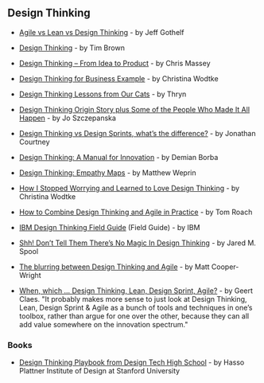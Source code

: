 ## Design Thinking

- [Agile vs Lean vs Design Thinking](https://medium.com/@jboogie/agile-vs-lean-vs-design-thinking-2329df8ab53c) - by Jeff Gothelf

- [Design Thinking](https://hbr.org/2008/06/design-thinking) - by Tim Brown

- [Design Thinking – From Idea to Product](https://www.mindtheproduct.com/2017/01/design-thinking-idea-product) - by Chris Massey

- [Design Thinking for Business Example](https://medium.com/@cwodtke/lets-take-an-example-i-have-been-a-part-of-many-many-times-a-reorg-fa4cb6e48853) - by Christina Wodtke

- [Design Thinking Lessons from Our Cats](https://hackernoon.com/design-thinking-lessons-from-our-cats-9a43fd71457a) - by Thryn

- [Design Thinking Origin Story plus Some of the People Who Made It All Happen](https://medium.com/@szczpanks/design-thinking-where-it-came-from-and-the-type-of-people-who-made-it-all-happen-dc3a05411e53) - by Jo Szczepanska

- [Design Thinking vs Design Sprints, what’s the difference?](https://medium.muz.li/design-thinking-vs-design-sprints-whats-the-difference-47f490402077) - by Jonathan Courtney

- [Design Thinking: A Manual for Innovation](https://medium.com/@demianborba/design-thinking-a-manual-for-innovation-e0576b34eff6) - by Demian Borba

- [Design Thinking: Empathy Maps](https://uxdict.io/design-thinking-empathy-map-c69ab5d6b22) - by Matthew Weprin

- [How I Stopped Worrying and Learned to Love Design Thinking](https://medium.com/@cwodtke/how-i-stopped-worrying-and-learned-to-love-design-thinking-f1142bab60e8) - by Christina Wodtke

- [How to Combine Design Thinking and Agile in Practice](https://medium.com/startup-study-group/how-to-combine-design-thinking-and-agile-in-practice-36c9fc75c6e6) - by Tom Roach

- [IBM Design Thinking Field Guide](https://www.ibm.com/developerworks/community/forums/ajax/download/a8d7bfa5-57aa-4afe-9220-d00254f78edc/a1bd823f-e1ed-4401-97e9-1e30b6e46f45/IBM%20Design%20Thinking%20Field%20Guide%20v3.3.pdf) (Field Guide) - by IBM

- [Shh! Don’t Tell Them There’s No Magic In Design Thinking](https://medium.com/ux-immersion-interactions/ssh-dont-tell-them-there-s-no-magic-in-design-thinking-b95f33867656) - by Jared M. Spool

- [The blurring between Design Thinking and Agile](https://medium.com/front-line-interaction-design/the-blurring-between-design-thinking-and-agile-ae59d14f28e3) - by Matt Cooper-Wright

- [When, which … Design Thinking, Lean, Design Sprint, Agile?](https://medium.com/@geertwlclaes/when-which-design-thinking-lean-design-sprint-agile-a4614fa778b9) - by Geert Claes. "It probably makes more sense to just look at Design Thinking, Lean, Design Sprint & Agile as a bunch of tools and techniques in one’s toolbox, rather than argue for one over the other, because they can all add value somewhere on the innovation spectrum."

### Books

- [Design Thinking Playbook from Design Tech High School](https://dschool.stanford.edu/resources/design-thinking-playbook-from-design-tech-high-school) - by Hasso Plattner Institute of Design at Stanford University
